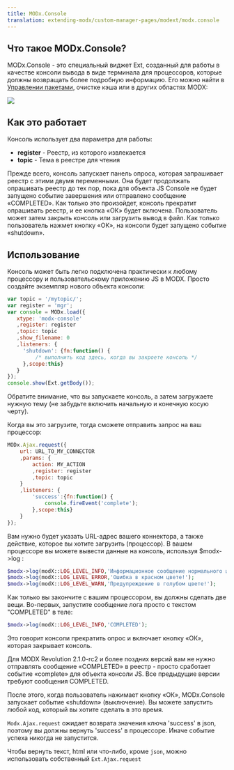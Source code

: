 ```yaml
---
title: MODx.Console
translation: extending-modx/custom-manager-pages/modext/modx.console
---
```


## Что такое MODx.Console?

MODx.Console - это специальный виджет Ext, созданный для работы в качестве консоли вывода в виде терминала для процессоров, которые должны возвращать более подробную информацию. Его можно найти в [Управлении пакетами](extending-modx/transport-packages "Package Management"), очистке кэша или в других областях MODX:

![](/2.x/en/extending-modx/custom-manager-pages/modext/modx-console.png)

## Как это работает

Консоль использует два параметра для работы:

- **register** - Реестр, из которого извлекается
- **topic** - Тема в реестре для чтения

Прежде всего, консоль запускает панель опроса, которая запрашивает реестр с этими двумя переменными. Она будет продолжать опрашивать реестр до тех пор, пока для объекта JS Console не будет запущено событие завершения или отправлено сообщение «COMPLETED». Как только это произойдет, консоль прекратит опрашивать реестр, и ее кнопка «ОК» будет включена. Пользователь может затем закрыть консоль или загрузить вывод в файл. Как только пользователь нажмет кнопку «ОК», на консоли будет запущено событие «shutdown».

## Использование

Консоль может быть легко подключена практически к любому процессору и пользовательскому приложению JS в MODX. Просто создайте экземпляр нового объекта консоли:

```javascript
var topic = '/mytopic/';
var register = 'mgr';
var console = MODx.load({
   xtype: 'modx-console'
   ,register: register
   ,topic: topic
   ,show_filename: 0
   ,listeners: {
     'shutdown': {fn:function() {
         /* выполнить код здесь, когда вы закроете консоль */
     },scope:this}
   }
});
console.show(Ext.getBody());
```

Обратите внимание, что вы запускаете консоль, а затем загружаете нужную тему (не забудьте включить начальную и конечную косую черту).

Когда вы это загрузите, тогда сможете отправить запрос на ваш процессор:

```javascript
MODx.Ajax.request({
    url: URL_TO_MY_CONNECTOR
    ,params: {
        action: MY_ACTION
        ,register: register
        ,topic: topic
    }
    ,listeners: {
        'success':{fn:function() {
            console.fireEvent('complete');
        },scope:this}
    }
});
```

Вам нужно будет указать URL-адрес вашего коннектора, а также действие, которое вы хотите загрузить (процессор). В вашем процессоре вы можете вывести данные на консоль, используя   $modx->log  :

```php
$modx->log(modX::LOG_LEVEL_INFO,'Информационное сообщение нормального цвета.');
$modx->log(modX::LOG_LEVEL_ERROR,'Ошибка в красном цвете!');
$modx->log(modX::LOG_LEVEL_WARN,'Предупреждение в голубом цвете!');
```

Как только вы закончите с вашим процессором, вы должны сделать две вещи. Во-первых, запустите сообщение лога просто с текстом "COMPLETED" в теле:

```php
$modx->log(modX::LOG_LEVEL_INFO,'COMPLETED');
```

Это говорит консоли прекратить опрос и включает кнопку «ОК», которая закрывает консоль.

Для MODX Revolution 2.1.0-rc2 и более поздних версий вам не нужно отправлять сообщение «COMPLETED» в реестр - просто сработает событие «complete» для объекта консоли JS. Все предыдущие версии требуют сообщения COMPLETED.

После этого, когда пользователь нажимает кнопку «ОК», MODx.Console запускает событие «shutdown» (выключение). Вы можете запустить любой код, который вы хотите сделать в это время.

`Modx.Ajax.request` ожидает возврата значения ключа 'success' в json, поэтому вы должны вернуть 'success' в процессоре. Иначе событие успеха никогда не запустится.

Чтобы вернуть текст, html или что-либо, кроме `json`, можно использовать собственный `Ext.Ajax.request`

